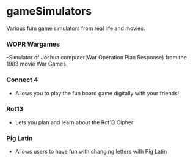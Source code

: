# gameSimulators
Various fum game simulators from real life and movies.
### WOPR Wargames
-Simulator of Joshua computer(War Operation Plan Response) from the 1983 movie War Games.
### Connect 4
- Allows you to play the fun board game digitally with your friends!
### Rot13
- Lets you plan and learn about the Rot13 Cipher
### Pig Latin
- Allows users to have fun with changing letters with Pig Latin
